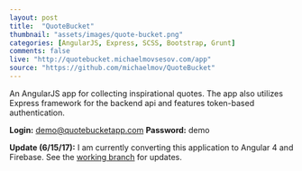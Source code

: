```yaml
---
layout: post
title:  "QuoteBucket"
thumbnail: "assets/images/quote-bucket.png"
categories: [AngularJS, Express, SCSS, Bootstrap, Grunt]
comments: false
live: "http://quotebucket.michaelmovsesov.com/app"
source: "https://github.com/michaelmov/QuoteBucket"
---
```


An AngularJS app for collecting inspirational quotes. The app also utilizes Express framework for the backend api and features token-based authentication.

**Login:** demo@quotebucketapp.com  **Password:** demo

**Update (6/15/17):** I am currently converting this application to Angular 4 and Firebase. See the <a href="https://github.com/michaelmov/QuoteBucket/tree/angular4-fireabase-release" target="_blank">working branch</a> for updates.